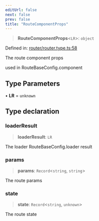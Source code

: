 ```yaml
---
editUrl: false
next: false
prev: false
title: "RouteComponentProps"
---
```


> **RouteComponentProps**\<`LR`\>: `object`

Defined in: [router/router.type.ts:58](https://github.com/OfirTheOne/sigjs/blob/ddb97c5d4e7cc6153de1e1e2da19d6ed536582d2/sig/lib/router/router.type.ts#L58)

The route component props

used in RouteBaseConfig.component

## Type Parameters

• **LR** = `unknown`

## Type declaration

### loaderResult

> **loaderResult**: `LR`

The loader RouteBaseConfig.loader result

### params

> **params**: `Record`\<`string`, `string`\>

The route params

### state

> **state**: `Record`\<`string`, `unknown`\>

The route state
